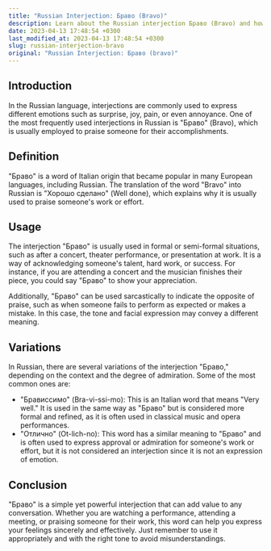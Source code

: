 ```yaml
---
title: "Russian Interjection: Браво (Bravo)"
description: Learn about the Russian interjection Браво (Bravo) and how it is used in different situations.
date: 2023-04-13 17:48:54 +0300
last_modified_at: 2023-04-13 17:48:54 +0300
slug: russian-interjection-bravo
original: "Russian Interjection: Браво (bravo)"
---
```

## Introduction

In the Russian language, interjections are commonly used to express different emotions such as surprise, joy, pain, or even annoyance. One of the most frequently used interjections in Russian is "Браво" (Bravo), which is usually employed to praise someone for their accomplishments.

## Definition

"Браво" is a word of Italian origin that became popular in many European languages, including Russian. The translation of the word "Bravo" into Russian is "Хорошо сделано" (Well done), which explains why it is usually used to praise someone's work or effort.

## Usage

The interjection "Браво" is usually used in formal or semi-formal situations, such as after a concert, theater performance, or presentation at work. It is a way of acknowledging someone's talent, hard work, or success. For instance, if you are attending a concert and the musician finishes their piece, you could say "Браво" to show your appreciation.

Additionally, "Браво" can be used sarcastically to indicate the opposite of praise, such as when someone fails to perform as expected or makes a mistake. In this case, the tone and facial expression may convey a different meaning.

## Variations

In Russian, there are several variations of the interjection "Браво," depending on the context and the degree of admiration. Some of the most common ones are:

- "Брависсимо" (Bra-vi-ssi-mo): This is an Italian word that means "Very well." It is used in the same way as "Браво" but is considered more formal and refined, as it is often used in classical music and opera performances.
- "Отлично" (Ot-lich-no): This word has a similar meaning to "Браво" and is often used to express approval or admiration for someone's work or effort, but it is not considered an interjection since it is not an expression of emotion.

## Conclusion

"Браво" is a simple yet powerful interjection that can add value to any conversation. Whether you are watching a performance, attending a meeting, or praising someone for their work, this word can help you express your feelings sincerely and effectively. Just remember to use it appropriately and with the right tone to avoid misunderstandings.